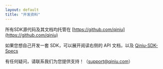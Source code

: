 ```yaml
---
layout: default
title: "开发资料"
---
```


所有SDK源代码及其文档均托管在 [https://github.com/qiniu](https://github.com/qiniu)

如果您想自己开发一套 SDK，可以展开阅读右侧的 API 文档，以及 [Qiniu-SDK-Specs](https://github.com/qiniu/sdkspec)

有任何疑问，请联系我们为您提供支持！（[support@qiniu.com](mailto:support@qiniu.com)）
